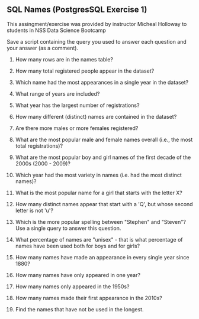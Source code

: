 ## SQL Names (PostgresSQL Exercise 1)

This assingment/exercise was provided by instructor Micheal Holloway to students in NSS Data Science Bootcamp

Save a script containing the query you used to answer each question and your answer (as a comment).

1. How many rows are in the names table?

2. How many total registered people appear in the dataset?

3. Which name had the most appearances in a single year in the dataset?

4. What range of years are included?

5. What year has the largest number of registrations?

6. How many different (distinct) names are contained in the dataset?

7. Are there more males or more females registered?

8. What are the most popular male and female names overall (i.e., the most total registrations)?

9. What are the most popular boy and girl names of the first decade of the 2000s (2000 - 2009)?

10. Which year had the most variety in names (i.e. had the most distinct names)?

11. What is the most popular name for a girl that starts with the letter X?

12. How many distinct names appear that start with a 'Q', but whose second letter is not 'u'?

13. Which is the more popular spelling between "Stephen" and "Steven"? Use a single query to answer this question.

14. What percentage of names are "unisex" - that is what percentage of names have been used both for boys and for girls?

15. How many names have made an appearance in every single year since 1880?

16. How many names have only appeared in one year?

17. How many names only appeared in the 1950s?

18. How many names made their first appearance in the 2010s?

19. Find the names that have not be used in the longest.


